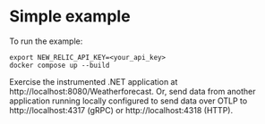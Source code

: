 # Simple example

To run the example:

```shell
export NEW_RELIC_API_KEY=<your_api_key>
docker compose up --build
```

Exercise the instrumented .NET application at http://localhost:8080/Weatherforecast.
Or, send data from another application running locally configured to send data over
OTLP to http://localhost:4317 (gRPC) or http://localhost:4318 (HTTP).
